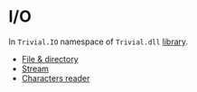 # I/O

In `Trivial.IO` namespace of `Trivial.dll` [library](../).

- [File & directory](./file)
- [Stream](./stream)
- [Characters reader](./charsreader)

